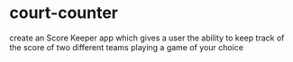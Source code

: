 # court-counter

create an Score Keeper app which gives a user the ability to keep track of the score of two different teams playing a game of your choice

